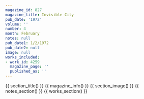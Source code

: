 ```yaml
---
magazine_id: 827
magazine_title: Invisible City
pub_date: '1972'
volume: ''
number: 4
month: February
notes: null
pub_date1: 1/2/1972
pub_date2: null
image: null
works_included:
- work_id: 4259
  magazine_page: ''
  published_as: ''
---
```


{{ section_title() }}
{{ magazine_info() }}
{{ section_image() }}
{{ notes_section() }}
{{ works_section() }}
